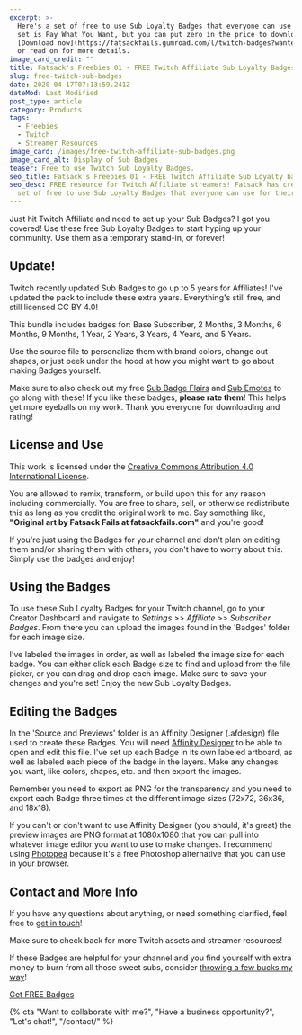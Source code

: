 ```yaml
---
excerpt: >-
  Here's a set of free to use Sub Loyalty Badges that everyone can use for their Twitch channel. This
  set is Pay What You Want, but you can put zero in the price to download for free.
  [Download now](https://fatsackfails.gumroad.com/l/twitch-badges?wanted=true)
  or read on for more details.
image_card_credit: ""
title: Fatsack's Freebies 01 - FREE Twitch Affiliate Sub Loyalty Badges
slug: free-twitch-sub-badges
date: 2020-04-17T07:13:59.241Z
dateMod: Last Modified
post_type: article
category: Products
tags:
  - Freebies
  - Twitch
  - Streamer Resources
image_card: /images/free-twitch-affiliate-sub-badges.png
image_card_alt: Display of Sub Badges
teaser: Free to use Twitch Sub Loyalty Badges.
seo_title: Fatsack's Freebies 01 - FREE Twitch Affiliate Sub Loyalty badges
seo_desc: FREE resource for Twitch Affiliate streamers! Fatsack has created a
  set of free to use Sub Loyalty Badges that everyone can use for their channel.
---
```

Just hit Twitch Affiliate and need to set up your Sub Badges? I got you covered! Use these free Sub Loyalty Badges to start hyping up your community. Use them as a temporary stand-in, or forever!

## Update!
Twitch recently updated Sub Badges to go up to 5 years for Affiliates! I've updated the pack to include these extra years. Everything's still free, and still licensed CC BY 4.0!

This bundle includes badges for: Base Subscriber, 2 Months, 3 Months, 6 Months, 9 Months, 1 Year, 2 Years, 3 Years, 4 Years, and 5 Years.

Use the source file to personalize them with brand colors, change out shapes, or just peek under the hood at how you might want to go about making Badges yourself.

Make sure to also check out my free [Sub Badge Flairs](/flairs) and [Sub Emotes](/emotes) to go along with these! If you like these badges, **please rate them**! This helps get more eyeballs on my work. Thank you everyone for downloading and rating!



## License and Use
This work is licensed under the [Creative Commons Attribution 4.0 International License](https://creativecommons.org/licenses/by/4.0/).

You are allowed to remix, transform, or build upon this for any reason including commercially. You are free to share, sell, or otherwise redistribute this as long as you credit the original work to me. Say something like, **"Original art by Fatsack Fails at fatsackfails.com"** and you're good!

If you're just using the Badges for your channel and don't plan on editing them and/or sharing them with others, you don't have to worry about this. Simply use the badges and enjoy!



## Using the Badges
To use these Sub Loyalty Badges for your Twitch channel, go to your Creator Dashboard and navigate to *Settings >> Affiliate >> Subscriber Badges*. From there you can upload the images found in the 'Badges' folder for each image size.

I've labeled the images in order, as well as labeled the image size for each badge. You can either click each Badge size to find and upload from the file picker, or you can drag and drop each image. Make sure to save your changes and you're set! Enjoy the new Sub Loyalty Badges.



## Editing the Badges
In the 'Source and Previews' folder is an Affinity Designer (.afdesign) file used to create these Badges. You will need [Affinity Designer](https://affinity.serif.com/en-us/designer/) to be able to open and edit this file. I've set up each Badge in its own labeled artboard, as well as labeled each piece of the badge in the layers. Make any changes you want, like colors, shapes, etc. and then export the images.

Remember you need to export as PNG for the transparency and you need to export each Badge three times at the different image sizes (72x72, 36x36, and 18x18).

If you can't or don't want to use Affinity Designer (you should, it's great) the preview images are PNG format at 1080x1080 that you can pull into whatever image editor you want to use to make changes. I recommend using [Photopea](https://photopea.com) because it's a free Photoshop alternative that you can use in your browser.



## Contact and More Info
If you have any questions about anything, or need something clarified, feel free to [get in touch](/contact)!

Make sure to check back for more Twitch assets and streamer resources!

If these Badges are helpful for your channel and you find yourself with extra money to burn from all those sweet subs, consider [throwing a few bucks my way](support)!

<a class="gumroad-button" href="https://fatsackfails.gumroad.com/l/twitch-badges?wanted=true" target="_blank" onclick="fathom.trackGoal('DYVHZHS6', 0);">Get FREE Badges</a>

{% cta "Want to collaborate with me?", "Have a business opportunity?", "Let's chat!", "/contact/" %}
